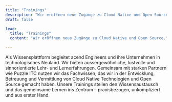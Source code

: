 ```yaml
---
title: "Trainings"
description: "Wir eröffnen neue Zugänge zu Cloud Native und Open Source."
draft: false

lead:
  title: "Trainings"
  content: "Wir eröffnen neue Zugänge zu Cloud Native und Open Source."

---
```


Als Wissensplattform begleitet acend Engineers und ihre Unternehmen in technologisches Neuland. Wir bieten aussergewöhnliche, lustvolle und sinnorientierte Lehr- und Lernerfahrungen. Gemeinsam mit starken Partnern wie Puzzle ITC nutzen wir das Fachwissen, das wir in der Entwicklung, Betreuung und Vermittlung von Cloud Native Technologien und Open Source gemacht haben. Unsere Trainings stellen den Wissensaustausch und das gemeinsame Lernen ins Zentrum – praxisbezogen, unkompliziert und aus erster Hand.
